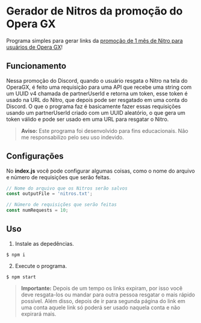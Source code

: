 # Gerador de Nitros da promoção do Opera GX
Programa simples para gerar links da [promoção de 1 mês de Nitro para usuários de Opera GX](https://support.discord.com/hc/pt-br/articles/19822382831767-1-Month-Discord-Nitro-for-Opera-GX-Users-2023-Promo-FAQ)!

## Funcionamento

Nessa promoção do Discord, quando o usuário resgata o Nitro na tela do OperaGX, é feito uma requisição para uma API que recebe uma string com um UUID v4 chamada de partnerUserId e retorna um token, esse token é usado na URL do Nitro, que depois pode ser resgatado em uma conta do Discord. O que o programa faz é basicamente fazer essas requisições usando um partnerUserId criado com um UUID aleatório, o que gera um token válido e pode ser usado em uma URL para resgatar o Nitro.

> **Aviso:** Este programa foi desenvolvido para fins educacionais. Não me responsabilizo pelo seu uso indevido.


## Configurações

No **index.js** você pode configurar algumas coisas, como o nome do arquivo e número de requisições que serão feitas.
```js
// Nome do arquivo que os Nitros serão salvos
const outputFile = 'nitros.txt';

// Número de requisições que serão feitas
const numRequests = 10;
```

## Uso

1. Instale as depedências.
```console
$ npm i
```
2. Execute o programa.
```console
$ npm start
```

> **Importante:** Depois de um tempo os links expiram, por isso você deve resgata-los ou mandar para outra pessoa resgatar o mais rápido possível. Além disso, depois de ir para segunda página do link em uma conta aquele link só poderá ser usado naquela conta e não expirará mais.
